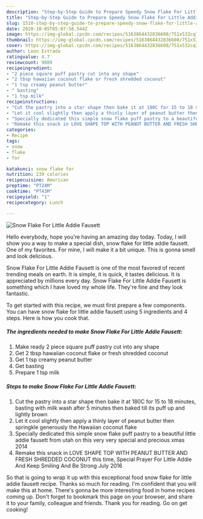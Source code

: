 ```yaml
---
description: "Step-by-Step Guide to Prepare Speedy Snow Flake For Little Addie Fausett"
title: "Step-by-Step Guide to Prepare Speedy Snow Flake For Little Addie Fausett"
slug: 1510-step-by-step-guide-to-prepare-speedy-snow-flake-for-little-addie-fausett
date: 2020-10-05T05:07:58.544Z
image: https://img-global.cpcdn.com/recipes/5163864432836608/751x532cq70/snow-flake-for-little-addie-fausett-recipe-main-photo.jpg
thumbnail: https://img-global.cpcdn.com/recipes/5163864432836608/751x532cq70/snow-flake-for-little-addie-fausett-recipe-main-photo.jpg
cover: https://img-global.cpcdn.com/recipes/5163864432836608/751x532cq70/snow-flake-for-little-addie-fausett-recipe-main-photo.jpg
author: Leon Estrada
ratingvalue: 4.7
reviewcount: 9089
recipeingredient:
- "2 piece square puff pastry cut into any shape"
- "2 tbsp hawaiian coconut flake or fresh shredded coconut"
- "1 tsp creamy peanut butter"
- " basting"
- "1 tsp milk"
recipeinstructions:
- "Cut the pastry into a star shape then bake it at 180C for 15 to 18 minutes, basting with milk wash after 5 minutes then baked till its puff up and lightly brown"
- "Let it cool slightly then apply a thinly layer of peanut butter then springkle generously the Hawaiian coconut flake"
- "Specially dedicated this simple snow flake puff pastry to a beautiful little addie fausett from utah on this very very special and precious xmas 2014"
- "Remake this snack in LOVE SHAPE TOP WITH PEANUT BUTTER AND FRESH SHREDDED COCONUT this time, Special Prayer For Little Addie And Keep Smiling And Be Strong July 2016"
categories:
- Recipe
tags:
- snow
- flake
- for

katakunci: snow flake for 
nutrition: 239 calories
recipecuisine: American
preptime: "PT24M"
cooktime: "PT43M"
recipeyield: "1"
recipecategory: Lunch

---
```



![Snow Flake For Little Addie Fausett](https://img-global.cpcdn.com/recipes/5163864432836608/751x532cq70/snow-flake-for-little-addie-fausett-recipe-main-photo.jpg)

Hello everybody, hope you're having an amazing day today. Today, I will show you a way to make a special dish, snow flake for little addie fausett. One of my favorites. For mine, I will make it a bit unique. This is gonna smell and look delicious.

Snow Flake For Little Addie Fausett is one of the most favored of recent trending meals on earth. It is simple, it is quick, it tastes delicious. It is appreciated by millions every day. Snow Flake For Little Addie Fausett is something which I have loved my whole life. They're fine and they look fantastic.




To get started with this recipe, we must first prepare a few components. You can have snow flake for little addie fausett using 5 ingredients and 4 steps. Here is how you cook that.

<!--inarticleads1-->

##### The ingredients needed to make Snow Flake For Little Addie Fausett:

1. Make ready 2 piece square puff pastry cut into any shape
1. Get 2 tbsp hawaiian coconut flake or fresh shredded coconut
1. Get 1 tsp creamy peanut butter
1. Get  basting
1. Prepare 1 tsp milk




<!--inarticleads2-->

##### Steps to make Snow Flake For Little Addie Fausett:

1. Cut the pastry into a star shape then bake it at 180C for 15 to 18 minutes, basting with milk wash after 5 minutes then baked till its puff up and lightly brown
1. Let it cool slightly then apply a thinly layer of peanut butter then springkle generously the Hawaiian coconut flake
1. Specially dedicated this simple snow flake puff pastry to a beautiful little addie fausett from utah on this very very special and precious xmas 2014
1. Remake this snack in LOVE SHAPE TOP WITH PEANUT BUTTER AND FRESH SHREDDED COCONUT this time, Special Prayer For Little Addie And Keep Smiling And Be Strong July 2016




So that is going to wrap it up with this exceptional food snow flake for little addie fausett recipe. Thanks so much for reading. I'm confident that you will make this at home. There's gonna be more interesting food in home recipes coming up. Don't forget to bookmark this page on your browser, and share it to your family, colleague and friends. Thank you for reading. Go on get cooking!
